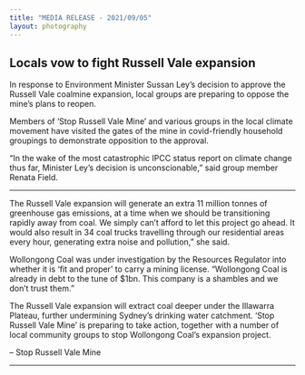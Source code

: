 ```yaml
---
title: "MEDIA RELEASE - 2021/09/05"
layout: photography
---
```


## Locals vow to fight Russell Vale expansion

In response to Environment Minister Sussan Ley’s decision to approve the Russell Vale coalmine expansion, local groups are preparing to oppose the mine’s plans to reopen.

Members of ‘Stop Russell Vale Mine’ and various groups in the local climate movement have visited the gates of the mine in covid-friendly household groupings to demonstrate opposition to the approval.


“In the wake of the most catastrophic IPCC status report on climate change thus far, Minister Ley’s decision is unconscionable,” said group member Renata Field.

---

The Russell Vale expansion will generate an extra 11 million tonnes of  greenhouse gas emissions, at a time when we should be transitioning rapidly away from coal. We simply can’t afford to let this project go ahead. It would also result in 34 coal trucks travelling through our residential areas every hour, generating extra noise and pollution,” she said.


Wollongong Coal was under investigation by the Resources Regulator into whether it is ‘fit and proper’ to carry a mining license. “Wollongong Coal is already in debt to the tune of $1bn. This company is a shambles and we don’t trust them.”


The Russell Vale expansion will extract coal deeper under the Illawarra Plateau, further undermining Sydney’s drinking water catchment. ‘Stop Russell Vale Mine’ is preparing to take action, together with a number of local community groups to stop Wollongong Coal’s expansion project.

– Stop Russell Vale Mine 

---


<!-- Probably a conflict here between themes -->

<!-- All images are available for publication. -->

<!-- {{< gallery match="images/*" sortOrder="desc" rowHeight="150" margins="5" thumbnailResizeOptions="600x600 q90 Lanczos" showExif=true previewType="blur" embedPreview="true" loadJQuery=true >}} -->